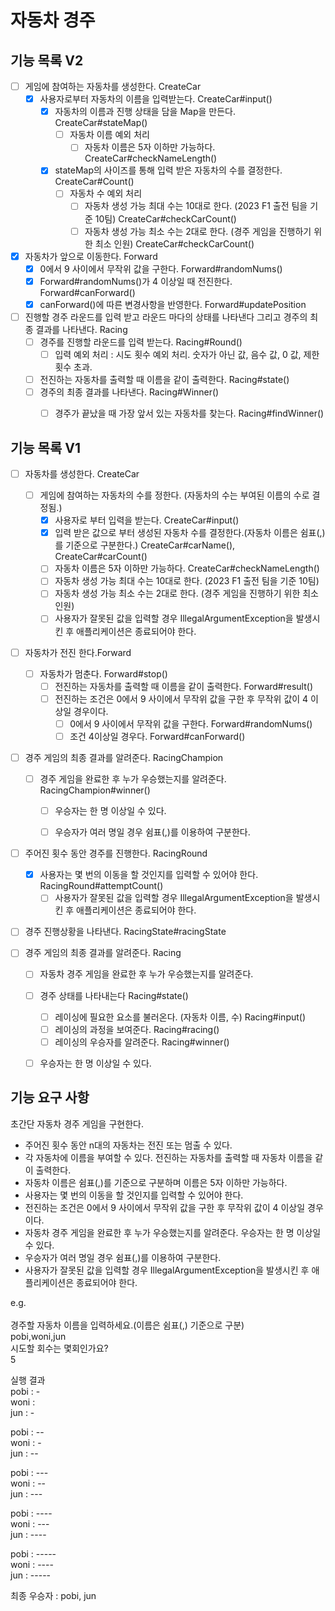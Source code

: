 # 자동차 경주

## 기능 목록 V2
-[ ] 게임에 참여하는 자동차를 생성한다. CreateCar
  - [x] 사용자로부터 자동차의 이름을 입력받는다. CreateCar#input()
    - [x] 자동차의 이름과 진행 상태을 담을 Map을 만든다. CreateCar#stateMap()
      - [ ] 자동차 이름 예외 처리
        - [ ] 자동차 이름은 5자 이하만 가능하다. CreateCar#checkNameLength()
    - [x] stateMap의 사이즈를 통해 입력 받은 자동차의 수를 결정한다. CreateCar#Count()
      - [ ] 자동차 수 예외 처리
        - [ ] 자동차 생성 가능 최대 수는 10대로 한다. (2023 F1 출전 팀을 기준 10팀) CreateCar#checkCarCount()
        - [ ] 자동차 생성 가능 최소 수는 2대로 한다. (경주 게임을 진행하기 위한 최소 인원) CreateCar#checkCarCount()
- [x] 자동차가 앞으로 이동한다. Forward 
  - [x] 0에서 9 사이에서 무작위 값을 구한다. Forward#randomNums()
  - [x] Forward#randomNums()가 4 이상일 때 전진한다. Forward#canForward()
  - [x] canForward()에 따른 변경사항을 반영한다. Forward#updatePosition
  
- [ ] 진행할 경주 라운드를 입력 받고 라운드 마다의 상태를 나타낸다 그리고 경주의 최종 결과를 나타낸다. Racing
  - [ ] 경주를 진행할 라운드를 입력 받는다. Racing#Round()
    - [ ] 입력 예외 처리 : 시도 횟수 예외 처리. 숫자가 아닌 값, 음수 값, 0 값, 제한 횟수 초과.
  - [ ] 전진하는 자동차를 출력할 때 이름을 같이 출력한다. Racing#state()
  - [ ] 경주의 최종 결과를 나타낸다. Racing#Winner()
    - [ ] 경주가 끝났을 때 가장 앞서 있는 자동차를 찾는다. Racing#findWinner()
 

## 기능 목록 V1

-[ ] 자동차를 생성한다. CreateCar
  - [ ] 게임에 참여하는 자동차의 수를 정한다. (자동차의 수는 부여된 이름의 수로 결정됨.) 
      - [x] 사용자로 부터 입력을 받는다. CreateCar#input()
      - [x] 입력 받은 값으로 부터 생성된 자동차 수를 결정한다.(자동차 이름은 쉼표(,)를 기준으로 구분한다.) CreateCar#carName(), CreateCar#carCount()
      - [ ] 자동차 이름은 5자 이하만 가능하다. CreateCar#checkNameLength()
      - [ ] 자동차 생성 가능 최대 수는 10대로 한다. (2023 F1 출전 팀을 기준 10팀)  
      - [ ] 자동차 생성 가능 최소 수는 2대로 한다. (경주 게임을 진행하기 위한 최소 인원)
      - [ ] 사용자가 잘못된 값을 입력할 경우 IllegalArgumentException을 발생시킨 후 애플리케이션은 종료되어야 한다.

- [ ] 자동차가 전진 한다.Forward
  - [ ] 자동차가 멈춘다. Forward#stop()
    - [ ] 전진하는 자동차를 출력할 때 이름을 같이 출력한다. Forward#result() 
    - [ ] 전진하는 조건은 0에서 9 사이에서 무작위 값을 구한 후 무작위 값이 4 이상일 경우이다. 
        - [ ] 0에서 9 사이에서 무작위 값을 구한다. Forward#randomNums()
        - [ ] 조건 4이상일 경우다. Forward#canForward()
      
- [ ] 경주 게임의 최종 결과를 알려준다. RacingChampion
    - [ ] 경주 게임을 완료한 후 누가 우승했는지를 알려준다. RacingChampion#winner()
      - [ ] 우승자는 한 명 이상일 수 있다. 
      - [ ] 우승자가 여러 명일 경우 쉼표(,)를 이용하여 구분한다.


-[ ] 주어진 횟수 동안 경주를 진행한다. RacingRound
  - [x] 사용자는 몇 번의 이동을 할 것인지를 입력할 수 있어야 한다. RacingRound#attemptCount()
    - [ ] 사용자가 잘못된 값을 입력할 경우 IllegalArgumentException을 발생시킨 후 애플리케이션은 종료되어야 한다.
    
- [ ] 경주 진행상황을 나타낸다. RacingState#racingState

- [ ] 경주 게임의 최종 결과를 알려준다. Racing 
    - [ ] 자동차 경주 게임을 완료한 후 누가 우승했는지를 알려준다. 
    - [ ] 경주 상태를 나타내는다 Racing#state()
      - [ ] 레이싱에 필요한 요소를 불러온다. (자동차 이름, 수) Racing#input()
      - [ ] 레이싱의 과정을 보여준다. Racing#racing()
      - [ ] 레이싱의 우승자를 알려준다. Racing#winner()
    - [ ] 우승자는 한 명 이상일 수 있다.



## 기능 요구 사항

초간단 자동차 경주 게임을 구현한다.

- 주어진 횟수 동안 n대의 자동차는 전진 또는 멈출 수 있다.
- 각 자동차에 이름을 부여할 수 있다. 전진하는 자동차를 출력할 때 자동차 이름을 같이 출력한다.
- 자동차 이름은 쉼표(,)를 기준으로 구분하며 이름은 5자 이하만 가능하다.
- 사용자는 몇 번의 이동을 할 것인지를 입력할 수 있어야 한다.
- 전진하는 조건은 0에서 9 사이에서 무작위 값을 구한 후 무작위 값이 4 이상일 경우이다.
- 자동차 경주 게임을 완료한 후 누가 우승했는지를 알려준다. 우승자는 한 명 이상일 수 있다.
- 우승자가 여러 명일 경우 쉼표(,)를 이용하여 구분한다.
- 사용자가 잘못된 값을 입력할 경우 IllegalArgumentException을 발생시킨 후 애플리케이션은 종료되어야 한다.

e.g. <br/><br/>
경주할 자동차 이름을 입력하세요.(이름은 쉼표(,) 기준으로 구분) <br/>
pobi,woni,jun <br/>
시도할 회수는 몇회인가요? <br/>
5 <br/>

실행 결과 <br/>
pobi : - <br/>
woni : <br/>
jun : - <br/>

pobi : -- <br/>
woni : - <br/>
jun : -- <br/>

pobi : --- <br/>
woni : -- <br/>
jun : --- <br/>

pobi : ---- <br/>
woni : --- <br/>
jun : ---- <br/>

pobi : ----- <br/>
woni : ---- <br/>
jun : ----- <br/>

최종 우승자 : pobi, jun
